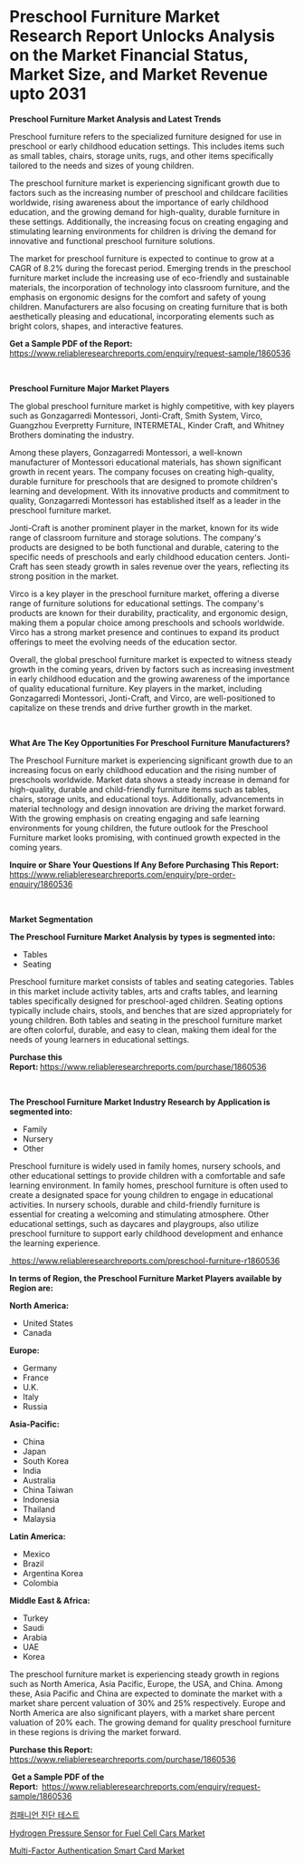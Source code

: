 <p><h1>Preschool Furniture Market Research Report Unlocks Analysis on the Market Financial Status, Market Size, and Market Revenue upto 2031</h1></p><p><strong>Preschool Furniture Market Analysis and Latest Trends</strong></p>
<p><p>Preschool furniture refers to the specialized furniture designed for use in preschool or early childhood education settings. This includes items such as small tables, chairs, storage units, rugs, and other items specifically tailored to the needs and sizes of young children.</p><p>The preschool furniture market is experiencing significant growth due to factors such as the increasing number of preschool and childcare facilities worldwide, rising awareness about the importance of early childhood education, and the growing demand for high-quality, durable furniture in these settings. Additionally, the increasing focus on creating engaging and stimulating learning environments for children is driving the demand for innovative and functional preschool furniture solutions.</p><p>The market for preschool furniture is expected to continue to grow at a CAGR of 8.2% during the forecast period. Emerging trends in the preschool furniture market include the increasing use of eco-friendly and sustainable materials, the incorporation of technology into classroom furniture, and the emphasis on ergonomic designs for the comfort and safety of young children. Manufacturers are also focusing on creating furniture that is both aesthetically pleasing and educational, incorporating elements such as bright colors, shapes, and interactive features.</p></p>
<p><strong>Get a Sample PDF of the Report:&nbsp;</strong> <a href="https://www.reliableresearchreports.com/enquiry/request-sample/1860536">https://www.reliableresearchreports.com/enquiry/request-sample/1860536</a></p>
<p>&nbsp;</p>
<p><strong>Preschool Furniture Major Market Players</strong></p>
<p><p>The global preschool furniture market is highly competitive, with key players such as Gonzagarredi Montessori, Jonti-Craft, Smith System, Virco, Guangzhou Everpretty Furniture, INTERMETAL, Kinder Craft, and Whitney Brothers dominating the industry.</p><p>Among these players, Gonzagarredi Montessori, a well-known manufacturer of Montessori educational materials, has shown significant growth in recent years. The company focuses on creating high-quality, durable furniture for preschools that are designed to promote children's learning and development. With its innovative products and commitment to quality, Gonzagarredi Montessori has established itself as a leader in the preschool furniture market.</p><p>Jonti-Craft is another prominent player in the market, known for its wide range of classroom furniture and storage solutions. The company's products are designed to be both functional and durable, catering to the specific needs of preschools and early childhood education centers. Jonti-Craft has seen steady growth in sales revenue over the years, reflecting its strong position in the market.</p><p>Virco is a key player in the preschool furniture market, offering a diverse range of furniture solutions for educational settings. The company's products are known for their durability, practicality, and ergonomic design, making them a popular choice among preschools and schools worldwide. Virco has a strong market presence and continues to expand its product offerings to meet the evolving needs of the education sector.</p><p>Overall, the global preschool furniture market is expected to witness steady growth in the coming years, driven by factors such as increasing investment in early childhood education and the growing awareness of the importance of quality educational furniture. Key players in the market, including Gonzagarredi Montessori, Jonti-Craft, and Virco, are well-positioned to capitalize on these trends and drive further growth in the market.</p></p>
<p>&nbsp;</p>
<p><strong>What Are The Key Opportunities For Preschool Furniture Manufacturers?</strong></p>
<p><p>The Preschool Furniture market is experiencing significant growth due to an increasing focus on early childhood education and the rising number of preschools worldwide. Market data shows a steady increase in demand for high-quality, durable and child-friendly furniture items such as tables, chairs, storage units, and educational toys. Additionally, advancements in material technology and design innovation are driving the market forward. With the growing emphasis on creating engaging and safe learning environments for young children, the future outlook for the Preschool Furniture market looks promising, with continued growth expected in the coming years.</p></p>
<p><strong>Inquire or Share Your Questions If Any Before Purchasing This Report:</strong> <a href="https://www.reliableresearchreports.com/enquiry/pre-order-enquiry/1860536">https://www.reliableresearchreports.com/enquiry/pre-order-enquiry/1860536</a></p>
<p>&nbsp;</p>
<p><strong>Market Segmentation</strong></p>
<p><strong>The Preschool Furniture Market Analysis by types is segmented into:</strong></p>
<p><ul><li>Tables</li><li>Seating</li></ul></p>
<p><p>Preschool furniture market consists of tables and seating categories. Tables in this market include activity tables, arts and crafts tables, and learning tables specifically designed for preschool-aged children. Seating options typically include chairs, stools, and benches that are sized appropriately for young children. Both tables and seating in the preschool furniture market are often colorful, durable, and easy to clean, making them ideal for the needs of young learners in educational settings.</p></p>
<p><strong>Purchase this Report:&nbsp;</strong><a href="https://www.reliableresearchreports.com/purchase/1860536">https://www.reliableresearchreports.com/purchase/1860536</a></p>
<p>&nbsp;</p>
<p><strong>The Preschool Furniture Market Industry Research by Application is segmented into:</strong></p>
<p><ul><li>Family</li><li>Nursery</li><li>Other</li></ul></p>
<p><p>Preschool furniture is widely used in family homes, nursery schools, and other educational settings to provide children with a comfortable and safe learning environment. In family homes, preschool furniture is often used to create a designated space for young children to engage in educational activities. In nursery schools, durable and child-friendly furniture is essential for creating a welcoming and stimulating atmosphere. Other educational settings, such as daycares and playgroups, also utilize preschool furniture to support early childhood development and enhance the learning experience.</p></p>
<p><a href="https://www.reliableresearchreports.com/preschool-furniture-r1860536">&nbsp;https://www.reliableresearchreports.com/preschool-furniture-r1860536</a></p>
<p><strong>In terms of Region, the Preschool Furniture Market Players available by Region are:</strong></p>
<p>
    <p> <strong> North America: </strong>
        <ul>
            <li>United States</li>
            <li>Canada</li>
        </ul>
        </p> 
    <p> <strong> Europe: </strong>
        <ul>
            <li>Germany</li>
            <li>France</li>
            <li>U.K.</li>
            <li>Italy</li>
            <li>Russia</li>
        </ul>
        </p> 
    <p> <strong> Asia-Pacific: </strong>
        <ul>
            <li>China</li>
            <li>Japan</li>
            <li>South Korea</li>
            <li>India</li>
            <li>Australia</li>
            <li>China Taiwan</li>
            <li>Indonesia</li>
            <li>Thailand</li>
            <li>Malaysia</li>
        </ul>
        </p> 
    <p> <strong> Latin America: </strong>
        <ul>
            <li>Mexico</li>
            <li>Brazil</li>
            <li>Argentina Korea</li>
            <li>Colombia</li>
        </ul>
        </p> 
    <p> <strong> Middle East & Africa: </strong>
        <ul>
            <li>Turkey</li>
            <li>Saudi</li>
            <li>Arabia</li>
            <li>UAE</li>
            <li>Korea</li>
        </ul>
    </p>
    </p>
<p><p>The preschool furniture market is experiencing steady growth in regions such as North America, Asia Pacific, Europe, the USA, and China. Among these, Asia Pacific and China are expected to dominate the market with a market share percent valuation of 30% and 25% respectively. Europe and North America are also significant players, with a market share percent valuation of 20% each. The growing demand for quality preschool furniture in these regions is driving the market forward.</p></p>
<p><strong>Purchase this Report: </strong><a href="https://www.reliableresearchreports.com/purchase/1860536">https://www.reliableresearchreports.com/purchase/1860536</a></p>
<p>&nbsp;<strong>Get a Sample PDF of the Report:&nbsp;&nbsp;</strong><a href="https://www.reliableresearchreports.com/enquiry/request-sample/1860536">https://www.reliableresearchreports.com/enquiry/request-sample/1860536</a></p>
<p><strong></strong></p>
<p><p><a href="https://github.com/fredrickeglers/Market-Research-Report-List-3/blob/main/830403039476.md">컴패니언 진단 테스트</a></p><p><a href="https://medium.com/@williambatz78/insights-into-the-hydrogen-pressure-sensor-for-fuel-cell-cars-industry-market-financial-status-cedf731c91d9">Hydrogen Pressure Sensor for Fuel Cell Cars Market</a></p><p><a href="https://medium.com/@jsksk366/global-multi-factor-authentication-smart-card-market-focus-on-application-end-use-industry-type-2048f17b4e9c">Multi-Factor Authentication Smart Card Market</a></p></p>